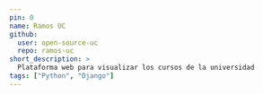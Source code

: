 ```yaml
---
pin: 0
name: Ramos UC
github:
  user: open-source-uc
  repo: ramos-uc
short_description: >
  Plataforma web para visualizar los cursos de la universidad
tags: ["Python", "Django"]
---
```

